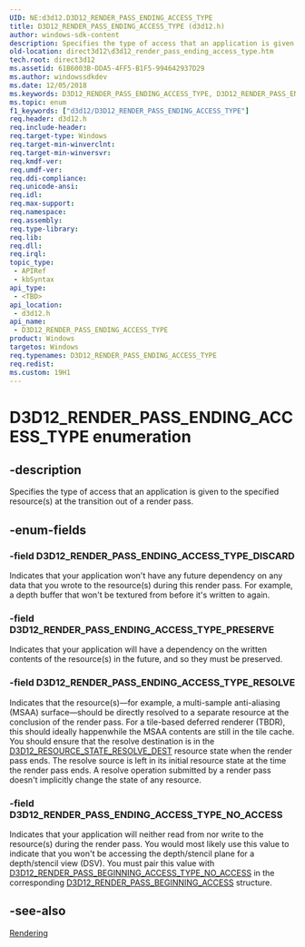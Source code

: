 ```yaml
---
UID: NE:d3d12.D3D12_RENDER_PASS_ENDING_ACCESS_TYPE
title: D3D12_RENDER_PASS_ENDING_ACCESS_TYPE (d3d12.h)
author: windows-sdk-content
description: Specifies the type of access that an application is given to the specified resource(s) at the transition out of a render pass.
old-location: direct3d12\d3d12_render_pass_ending_access_type.htm
tech.root: direct3d12
ms.assetid: 61B6003B-DDA5-4FF5-B1F5-994642937D29
ms.author: windowssdkdev
ms.date: 12/05/2018
ms.keywords: D3D12_RENDER_PASS_ENDING_ACCESS_TYPE, D3D12_RENDER_PASS_ENDING_ACCESS_TYPE enumeration, D3D12_RENDER_PASS_ENDING_ACCESS_TYPE_DISCARD, D3D12_RENDER_PASS_ENDING_ACCESS_TYPE_NO_ACCESS, D3D12_RENDER_PASS_ENDING_ACCESS_TYPE_PRESERVE, D3D12_RENDER_PASS_ENDING_ACCESS_TYPE_RESOLVE, d3d12/D3D12_RENDER_PASS_ENDING_ACCESS_TYPE, d3d12/D3D12_RENDER_PASS_ENDING_ACCESS_TYPE_DISCARD, d3d12/D3D12_RENDER_PASS_ENDING_ACCESS_TYPE_NO_ACCESS, d3d12/D3D12_RENDER_PASS_ENDING_ACCESS_TYPE_PRESERVE, d3d12/D3D12_RENDER_PASS_ENDING_ACCESS_TYPE_RESOLVE, direct3d12.d3d12_render_pass_ending_access_type
ms.topic: enum
f1_keywords: ["d3d12/D3D12_RENDER_PASS_ENDING_ACCESS_TYPE"]
req.header: d3d12.h
req.include-header: 
req.target-type: Windows
req.target-min-winverclnt: 
req.target-min-winversvr: 
req.kmdf-ver: 
req.umdf-ver: 
req.ddi-compliance: 
req.unicode-ansi: 
req.idl: 
req.max-support: 
req.namespace: 
req.assembly: 
req.type-library: 
req.lib: 
req.dll: 
req.irql: 
topic_type:
 - APIRef
 - kbSyntax
api_type:
 - <TBD>
api_location:
 - d3d12.h
api_name:
 - D3D12_RENDER_PASS_ENDING_ACCESS_TYPE
product: Windows
targetos: Windows
req.typenames: D3D12_RENDER_PASS_ENDING_ACCESS_TYPE
req.redist: 
ms.custom: 19H1
---
```


# D3D12_RENDER_PASS_ENDING_ACCESS_TYPE enumeration


## -description


Specifies the type of access that an application is given to the specified resource(s) at the transition out of a render pass.


## -enum-fields




### -field D3D12_RENDER_PASS_ENDING_ACCESS_TYPE_DISCARD

Indicates that your application won't have any future dependency on any data that you wrote to the resource(s) during this render pass. For example, a depth buffer that won't be textured from before it's written to again.


### -field D3D12_RENDER_PASS_ENDING_ACCESS_TYPE_PRESERVE

Indicates that your application will have a dependency on the written contents of the resource(s) in the future, and so they must be preserved.


### -field D3D12_RENDER_PASS_ENDING_ACCESS_TYPE_RESOLVE

Indicates that the resource(s)—for example, a multi-sample anti-aliasing (MSAA) surface—should be directly resolved to a separate resource at the conclusion of the render pass. For a tile-based deferred renderer (TBDR), this should ideally happenwhile the MSAA contents are still in the tile cache. You should ensure that the resolve destination is in the <a href="https://docs.microsoft.com/windows/desktop/api/d3d12/ne-d3d12-d3d12_resource_states">D3D12_RESOURCE_STATE_RESOLVE_DEST</a> resource state when the render pass ends. The resolve source is left in its initial resource state at the time the render pass ends.  A resolve operation submitted by a render pass doesn't implicitly change the state of any resource.


### -field D3D12_RENDER_PASS_ENDING_ACCESS_TYPE_NO_ACCESS

Indicates that your application will neither read from nor write  to the resource(s) during the render pass. You would most likely use this value to indicate that you won't be accessing the depth/stencil plane for a depth/stencil view (DSV). You must pair this value with <a href="https://msdn.microsoft.com/12B376DB-2CCF-493E-8B21-BAAE66B5FF1E">D3D12_RENDER_PASS_BEGINNING_ACCESS_TYPE_NO_ACCESS</a> in the corresponding <a href="https://docs.microsoft.com/en-us/windows/desktop/api/d3d12/ns-d3d12-d3d12_render_pass_beginning_access">D3D12_RENDER_PASS_BEGINNING_ACCESS</a> structure.


## -see-also




<a href="https://docs.microsoft.com/windows/desktop/direct3d12/rendering">Rendering</a>
 

 

